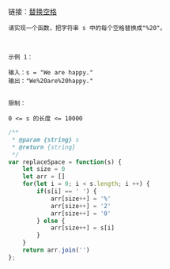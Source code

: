 链接：[替换空格](https://leetcode-cn.com/problems/ti-huan-kong-ge-lcof)

~~~
请实现一个函数，把字符串 s 中的每个空格替换成"%20"。

 

示例 1：

输入：s = "We are happy."
输出："We%20are%20happy."
 

限制：

0 <= s 的长度 <= 10000
~~~

~~~js
/**
 * @param {string} s
 * @return {string}
 */
var replaceSpace = function(s) {
    let size = 0
    let arr = []
    for(let i = 0; i < s.length; i ++) {
        if(s[i] == ' ') {
            arr[size++] = '%'
            arr[size++] = '2'
            arr[size++] = '0'
        } else {
            arr[size++] = s[i]
        }
    }
    return arr.join('')
};
~~~

